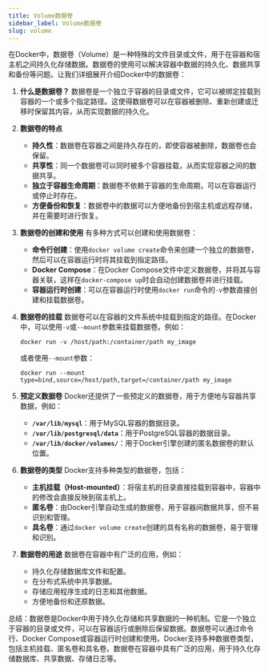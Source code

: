 ```yaml
---
title: Volume数据卷
sidebar_label: Volume数据卷
slug: volume
---
```


在Docker中，数据卷（Volume）是一种特殊的文件目录或文件，用于在容器和宿主机之间持久化存储数据。数据卷的使用可以解决容器中数据的持久化、数据共享和备份等问题。让我们详细展开介绍Docker中的数据卷：

1. **什么是数据卷？**
   数据卷是一个独立于容器的目录或文件，它可以被绑定挂载到容器的一个或多个指定路径。这使得数据卷可以在容器被删除、重新创建或迁移时保留其内容，从而实现数据的持久化。

2. **数据卷的特点**
    - **持久性**：数据卷在容器之间是持久存在的，即使容器被删除，数据卷也会保留。
    - **共享性**：同一个数据卷可以同时被多个容器挂载，从而实现容器之间的数据共享。
    - **独立于容器生命周期**：数据卷不依赖于容器的生命周期，可以在容器运行或停止时存在。
    - **方便备份和恢复**：数据卷中的数据可以方便地备份到宿主机或远程存储，并在需要时进行恢复。

3. **数据卷的创建和使用**
   有多种方式可以创建和使用数据卷：
    - **命令行创建**：使用`docker volume create`命令来创建一个独立的数据卷，然后可以在容器运行时将其挂载到指定路径。
    - **Docker Compose**：在Docker Compose文件中定义数据卷，并将其与容器关联，这样在`docker-compose up`时会自动创建数据卷并进行挂载。
    - **容器运行时创建**：可以在容器运行时使用`docker run`命令的`-v`参数直接创建和挂载数据卷。

4. **数据卷的挂载**
   数据卷可以在容器的文件系统中挂载到指定的路径。在Docker中，可以使用`-v`或`--mount`参数来挂载数据卷。例如：
   ```
   docker run -v /host/path:/container/path my_image
   ```
   或者使用`--mount`参数：
   ```
   docker run --mount type=bind,source=/host/path,target=/container/path my_image
   ```

5. **预定义数据卷**
   Docker还提供了一些预定义的数据卷，用于方便地与容器共享数据，例如：
    - **`/var/lib/mysql`**：用于MySQL容器的数据目录。
    - **`/var/lib/postgresql/data`**：用于PostgreSQL容器的数据目录。
    - **`/var/lib/docker/volumes/`**：用于Docker引擎创建的匿名数据卷的默认位置。

6. **数据卷的类型**
   Docker支持多种类型的数据卷，包括：
    - **主机挂载（Host-mounted）**：将宿主机的目录直接挂载到容器中，容器中的修改会直接反映到宿主机上。
    - **匿名卷**：由Docker引擎自动生成的数据卷，用于容器间数据共享，但不易识别和管理。
    - **具名卷**：通过`docker volume create`创建的具有名称的数据卷，易于管理和识别。

7. **数据卷的用途**
   数据卷在容器中有广泛的应用，例如：
    - 持久化存储数据库文件和配置。
    - 在分布式系统中共享数据。
    - 存储应用程序生成的日志和其他数据。
    - 方便地备份和还原数据。

总结：数据卷是Docker中用于持久化存储和共享数据的一种机制。它是一个独立于容器的目录或文件，可以在容器运行或删除后保留数据。数据卷可以通过命令行、Docker
Compose或容器运行时创建和使用。Docker支持多种数据卷类型，包括主机挂载、匿名卷和具名卷。数据卷在容器中具有广泛的应用，用于持久化存储数据库、共享数据、存储日志等。

